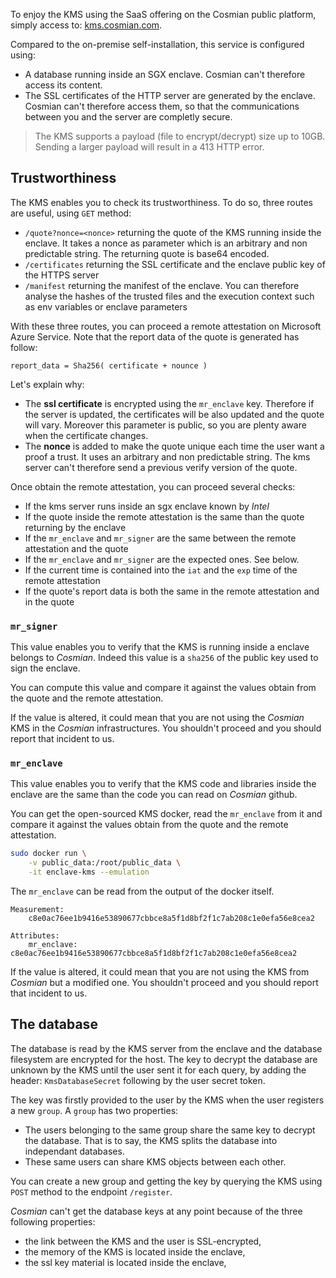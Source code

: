 To enjoy the KMS using the SaaS offering on the Cosmian public platform, simply access to: [kms.cosmian.com](https://kms.cosmian.com).

Compared to the on-premise self-installation, this service is configured using: 

- A database running inside an SGX enclave. Cosmian can't therefore access its content.
- The SSL certificates of the HTTP server are generated by the enclave. Cosmian can't therefore access them, so that the communications between you and the server are completly secure.

> The KMS supports a payload (file to encrypt/decrypt) size up to 10GB. Sending a larger payload will result in a 413 HTTP error.

## Trustworthiness

The KMS enables you to check its trustworthiness. To do so, three routes are useful, using `GET` method:

- `/quote?nonce=<nonce>` returning the quote of the KMS running inside the enclave. It takes a nonce as parameter which is an arbitrary and non predictable string. The returning quote is base64 encoded.
- `/certificates` returning the SSL certificate and the enclave public key of the HTTPS server
- `/manifest` returning the manifest of the enclave. You can therefore analyse the hashes of the trusted files and the execution context such as env variables or enclave parameters

With these three routes, you can proceed a remote attestation on Microsoft Azure Service. Note that the report data of the quote is generated has follow:

```
report_data = Sha256( certificate + nounce )
```

Let's explain why:

- The **ssl certificate** is encrypted using the `mr_enclave` key. Therefore if the server is updated, the certificates will be also updated and the quote will vary. Moreover this parameter is public, so you are plenty aware when the certificate changes.
- The **nonce** is added to make the quote unique each time the user want a proof a trust. It uses an arbitrary and non predictable string. The kms server can't therefore send a previous verify version of the quote.

Once obtain the remote attestation, you can proceed several checks:
- If the kms server runs inside an sgx enclave known by *Intel*
- If the quote inside the remote attestation is the same than the quote returning by the enclave
- If the `mr_enclave` and `mr_signer` are the same between the remote attestation and the quote
- If the `mr_enclave` and `mr_signer` are the expected ones. See below.
- If the current time is contained into the `iat` and the `exp` time of the remote attestation
- If the quote's report data is both the same in the remote attestation and in the quote

### `mr_signer`

This value enables you to verify that the KMS is running inside a enclave belongs to *Cosmian*. Indeed this value is a `sha256` of the public key used to sign the enclave. 

You can compute this value and compare it against the values obtain from the quote and the remote attestation.

If the value is altered, it could mean that you are not using the *Cosmian* KMS in the *Cosmian* infrastructures. You shouldn't proceed and you should report that incident to us.

### `mr_enclave`

This value enables you to verify that the KMS code and libraries inside the enclave are the same than the code you can read on *Cosmian* github.

You can get the open-sourced KMS docker, read the `mr_enclave` from it and compare it against the values obtain from the quote and the remote attestation.

```sh
sudo docker run \
    -v public_data:/root/public_data \
    -it enclave-kms --emulation
```

The `mr_enclave` can be read from the output of the docker itself.

```
Measurement:
    c8e0ac76ee1b9416e53890677cbbce8a5f1d8bf2f1c7ab208c1e0efa56e8cea2

Attributes:
    mr_enclave: c8e0ac76ee1b9416e53890677cbbce8a5f1d8bf2f1c7ab208c1e0efa56e8cea2
```

If the value is altered, it could mean that you are not using the KMS from *Cosmian* but a modified one. You shouldn't proceed and you should report that incident to us.

## The database

The database is read by the KMS server from the enclave and the database filesystem are encrypted for the host. The key to decrypt the database are unknown by the KMS until the user sent it for each query, by adding the header: `KmsDatabaseSecret` following by the user secret token. 

The key was firstly provided to the user by the KMS when the user registers a new `group`. A `group` has two properties:

- The users belonging to the same group share the same key to decrypt the database. That is to say, the KMS splits the database into independant databases.
- These same users can share KMS objects between each other.

You can create a new group and getting the key by querying the KMS using `POST` method to the endpoint `/register`.

*Cosmian* can't get the database keys at any point because of the three following properties:
- the link between the KMS and the user is SSL-encrypted,
- the memory of the KMS is located inside the enclave,
- the ssl key material is located inside the enclave,